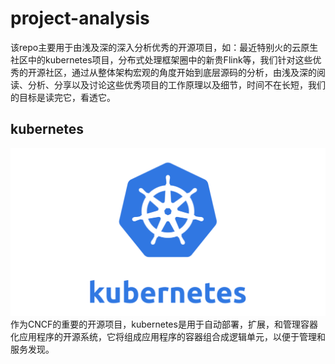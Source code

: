 # project-analysis
该repo主要用于由浅及深的深入分析优秀的开源项目，如：最近特别火的云原生社区中的kubernetes项目，分布式处理框架圈中的新贵Flink等，我们针对这些优秀的开源社区，通过从整体架构宏观的角度开始到底层源码的分析，由浅及深的阅读、分析、分享以及讨论这些优秀项目的工作原理以及细节，时间不在长短，我们的目标是读完它，看透它。

## kubernetes
![](./img/kubernetes.png)
作为CNCF的重要的开源项目，kubernetes是用于自动部署，扩展，和管理容器化应用程序的开源系统，它将组成应用程序的容器组合成逻辑单元，以便于管理和服务发现。

